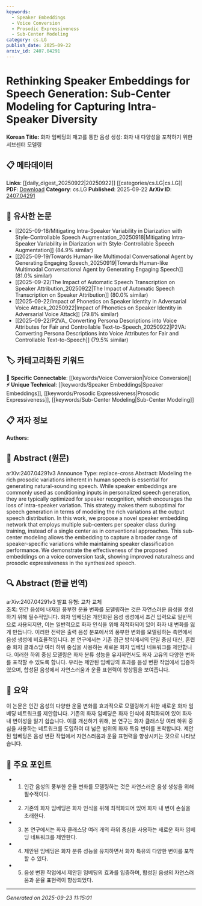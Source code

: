```yaml
---
keywords:
  - Speaker Embeddings
  - Voice Conversion
  - Prosodic Expressiveness
  - Sub-Center Modeling
category: cs.LG
publish_date: 2025-09-22
arxiv_id: 2407.04291
---
```


<!-- KEYWORD_LINKING_METADATA:
{
  "processed_timestamp": "2025-09-23T11:15:01.802202",
  "vocabulary_version": "1.0",
  "selected_keywords": [
    "Speaker Embeddings",
    "Voice Conversion",
    "Prosodic Expressiveness",
    "Sub-Center Modeling"
  ],
  "rejected_keywords": [],
  "similarity_scores": {
    "Speaker Embeddings": 0.75,
    "Voice Conversion": 0.8,
    "Prosodic Expressiveness": 0.78,
    "Sub-Center Modeling": 0.77
  },
  "extraction_method": "AI_prompt_based",
  "budget_applied": true,
  "candidates_json": {
    "candidates": [
      {
        "surface": "Speaker Embeddings",
        "canonical": "Speaker Embeddings",
        "aliases": [
          "Speaker Representation",
          "Voice Embeddings"
        ],
        "category": "unique_technical",
        "rationale": "Speaker embeddings are central to the paper's approach and are unique in the context of speech generation.",
        "novelty_score": 0.7,
        "connectivity_score": 0.6,
        "specificity_score": 0.8,
        "link_intent_score": 0.75
      },
      {
        "surface": "Voice Conversion",
        "canonical": "Voice Conversion",
        "aliases": [
          "Speech Conversion",
          "Voice Transformation"
        ],
        "category": "specific_connectable",
        "rationale": "Voice conversion is a specific application area that links to broader speech synthesis research.",
        "novelty_score": 0.65,
        "connectivity_score": 0.78,
        "specificity_score": 0.72,
        "link_intent_score": 0.8
      },
      {
        "surface": "Prosodic Expressiveness",
        "canonical": "Prosodic Expressiveness",
        "aliases": [
          "Prosody Variations",
          "Speech Prosody"
        ],
        "category": "unique_technical",
        "rationale": "Prosodic expressiveness is a unique aspect of speech that the paper aims to enhance, crucial for naturalness in speech synthesis.",
        "novelty_score": 0.72,
        "connectivity_score": 0.65,
        "specificity_score": 0.85,
        "link_intent_score": 0.78
      },
      {
        "surface": "Sub-Center Modeling",
        "canonical": "Sub-Center Modeling",
        "aliases": [
          "Multi-Center Embeddings",
          "Sub-Center Approach"
        ],
        "category": "unique_technical",
        "rationale": "Sub-center modeling is a novel approach proposed in the paper, enhancing the capturing of intra-speaker diversity.",
        "novelty_score": 0.8,
        "connectivity_score": 0.6,
        "specificity_score": 0.9,
        "link_intent_score": 0.77
      }
    ],
    "ban_list_suggestions": [
      "method",
      "performance",
      "experiment"
    ]
  },
  "decisions": [
    {
      "candidate_surface": "Speaker Embeddings",
      "resolved_canonical": "Speaker Embeddings",
      "decision": "linked",
      "scores": {
        "novelty": 0.7,
        "connectivity": 0.6,
        "specificity": 0.8,
        "link_intent": 0.75
      }
    },
    {
      "candidate_surface": "Voice Conversion",
      "resolved_canonical": "Voice Conversion",
      "decision": "linked",
      "scores": {
        "novelty": 0.65,
        "connectivity": 0.78,
        "specificity": 0.72,
        "link_intent": 0.8
      }
    },
    {
      "candidate_surface": "Prosodic Expressiveness",
      "resolved_canonical": "Prosodic Expressiveness",
      "decision": "linked",
      "scores": {
        "novelty": 0.72,
        "connectivity": 0.65,
        "specificity": 0.85,
        "link_intent": 0.78
      }
    },
    {
      "candidate_surface": "Sub-Center Modeling",
      "resolved_canonical": "Sub-Center Modeling",
      "decision": "linked",
      "scores": {
        "novelty": 0.8,
        "connectivity": 0.6,
        "specificity": 0.9,
        "link_intent": 0.77
      }
    }
  ]
}
-->

# Rethinking Speaker Embeddings for Speech Generation: Sub-Center Modeling for Capturing Intra-Speaker Diversity

**Korean Title:** 화자 임베딩의 재고를 통한 음성 생성: 화자 내 다양성을 포착하기 위한 서브센터 모델링

## 📋 메타데이터

**Links**: [[daily_digest_20250922|20250922]] [[categories/cs.LG|cs.LG]]
**PDF**: [Download](https://arxiv.org/pdf/2407.04291.pdf)
**Category**: cs.LG
**Published**: 2025-09-22
**ArXiv ID**: [2407.04291](https://arxiv.org/abs/2407.04291)

## 🔗 유사한 논문
- [[2025-09-18/Mitigating Intra-Speaker Variability in Diarization with Style-Controllable Speech Augmentation_20250918|Mitigating Intra-Speaker Variability in Diarization with Style-Controllable Speech Augmentation]] (84.9% similar)
- [[2025-09-19/Towards Human-like Multimodal Conversational Agent by Generating Engaging Speech_20250919|Towards Human-like Multimodal Conversational Agent by Generating Engaging Speech]] (81.0% similar)
- [[2025-09-22/The Impact of Automatic Speech Transcription on Speaker Attribution_20250922|The Impact of Automatic Speech Transcription on Speaker Attribution]] (80.0% similar)
- [[2025-09-22/Impact of Phonetics on Speaker Identity in Adversarial Voice Attack_20250922|Impact of Phonetics on Speaker Identity in Adversarial Voice Attack]] (79.8% similar)
- [[2025-09-22/P2VA_ Converting Persona Descriptions into Voice Attributes for Fair and Controllable Text-to-Speech_20250922|P2VA: Converting Persona Descriptions into Voice Attributes for Fair and Controllable Text-to-Speech]] (79.5% similar)

## 🏷️ 카테고리화된 키워드
**🔗 Specific Connectable**: [[keywords/Voice Conversion|Voice Conversion]]
**⚡ Unique Technical**: [[keywords/Speaker Embeddings|Speaker Embeddings]], [[keywords/Prosodic Expressiveness|Prosodic Expressiveness]], [[keywords/Sub-Center Modeling|Sub-Center Modeling]]

## 📋 저자 정보

**Authors:** 

## 📄 Abstract (원문)

arXiv:2407.04291v3 Announce Type: replace-cross 
Abstract: Modeling the rich prosodic variations inherent in human speech is essential for generating natural-sounding speech. While speaker embeddings are commonly used as conditioning inputs in personalized speech generation, they are typically optimized for speaker recognition, which encourages the loss of intra-speaker variation. This strategy makes them suboptimal for speech generation in terms of modeling the rich variations at the output speech distribution. In this work, we propose a novel speaker embedding network that employs multiple sub-centers per speaker class during training, instead of a single center as in conventional approaches. This sub-center modeling allows the embedding to capture a broader range of speaker-specific variations while maintaining speaker classification performance. We demonstrate the effectiveness of the proposed embeddings on a voice conversion task, showing improved naturalness and prosodic expressiveness in the synthesized speech.

## 🔍 Abstract (한글 번역)

arXiv:2407.04291v3 발표 유형: 교차 교체  
초록: 인간 음성에 내재된 풍부한 운율 변화를 모델링하는 것은 자연스러운 음성을 생성하기 위해 필수적입니다. 화자 임베딩은 개인화된 음성 생성에서 조건 입력으로 일반적으로 사용되지만, 이는 일반적으로 화자 인식을 위해 최적화되어 있어 화자 내 변화를 잃게 만듭니다. 이러한 전략은 출력 음성 분포에서의 풍부한 변화를 모델링하는 측면에서 음성 생성에 비효율적입니다. 본 연구에서는 기존 접근 방식에서의 단일 중심 대신, 훈련 중 화자 클래스당 여러 하위 중심을 사용하는 새로운 화자 임베딩 네트워크를 제안합니다. 이러한 하위 중심 모델링은 화자 분류 성능을 유지하면서도 화자 고유의 다양한 변화를 포착할 수 있도록 합니다. 우리는 제안된 임베딩의 효과를 음성 변환 작업에서 입증하였으며, 합성된 음성에서 자연스러움과 운율 표현력이 향상됨을 보여줍니다.

## 📝 요약

이 논문은 인간 음성의 다양한 운율 변화를 효과적으로 모델링하기 위한 새로운 화자 임베딩 네트워크를 제안합니다. 기존의 화자 임베딩은 화자 인식에 최적화되어 있어 화자 내 변이성을 잃기 쉽습니다. 이를 개선하기 위해, 본 연구는 화자 클래스당 여러 하위 중심을 사용하는 네트워크를 도입하여 더 넓은 범위의 화자 특유 변이를 포착합니다. 제안된 임베딩은 음성 변환 작업에서 자연스러움과 운율 표현력을 향상시키는 것으로 나타났습니다.

## 🎯 주요 포인트

- 1. 인간 음성의 풍부한 운율 변화를 모델링하는 것은 자연스러운 음성 생성을 위해 필수적이다.
- 2. 기존의 화자 임베딩은 화자 인식을 위해 최적화되어 있어 화자 내 변이 손실을 초래한다.
- 3. 본 연구에서는 화자 클래스당 여러 개의 하위 중심을 사용하는 새로운 화자 임베딩 네트워크를 제안한다.
- 4. 제안된 임베딩은 화자 분류 성능을 유지하면서 화자 특유의 다양한 변이를 포착할 수 있다.
- 5. 음성 변환 작업에서 제안된 임베딩의 효과를 입증하며, 합성된 음성의 자연스러움과 운율 표현력이 향상되었다.


---

*Generated on 2025-09-23 11:15:01*